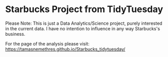 # Starbucks Project from TidyTuesday

Please Note: This is just a Data Analytics/Science project, purely interested in the current data. I have no intention to influence in any way Starbucks's business.

For the page of the analysis please visit: https://tamasnemethres.github.io/Starbucks_tidytuesday/
